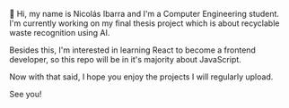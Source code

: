 👋 Hi, my name is Nicolás Ibarra and I'm a Computer Engineering student. I'm currently working on my final thesis project which is about recyclable waste recognition using AI. 

Besides this, I'm interested in learning React to become a frontend developer, so this repo will be in it's majority about JavaScript.

Now with that said, I hope you enjoy the projects I will regularly upload. 

See you!

<!---
NicolasIbarra/NicolasIbarra is a ✨ special ✨ repository because its `README.md` (this file) appears on your GitHub profile.
You can click the Preview link to take a look at your changes.
--->

